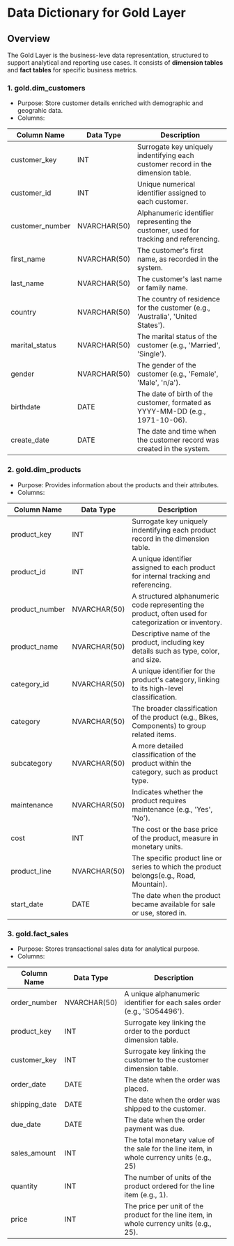 # Data Dictionary for Gold Layer


## Overview

The Gold Layer is the business-leve data representation, structured to support analytical and reporting use cases. It consists of **dimension tables** and **fact tables** for specific business metrics.

### 1. gold.dim_customers
- Purpose: Store customer details enriched with demographic and geograhic data.
- Columns:
  
| Column Name | Data Type | Description |
| --- | --- | --- |
| customer_key | INT | Surrogate key uniquely indentifying each customer record in the dimension table. |
| customer_id | INT | Unique numerical identifier assigned to each customer. |
| customer_number | NVARCHAR(50) | Alphanumeric identifier representing the customer, used for tracking and referencing. |
| first_name | NVARCHAR(50) | The customer's first name, as recorded in the system. |
| last_name | NVARCHAR(50) | The customer's last name or family name. |
| country | NVARCHAR(50) | The country of residence for the customer (e.g., 'Australia', 'United States'). |
| marital_status | NVARCHAR(50) | The marital status of the customer (e.g., 'Married', 'Single'). |
| gender | NVARCHAR(50) | The gender of the customer (e.g., 'Female', 'Male', 'n/a'). |
| birthdate | DATE | The date of birth of the customer, formated as YYYY-MM-DD (e.g., 1971-10-06). |
| create_date | DATE | The date and time when the customer record was created in the system. |


### 2. gold.dim_products
- Purpose: Provides information about the products and their attributes.
- Columns:

| Column Name | Data Type | Description |
| --- | --- | --- |
| product_key | INT | Surrogate key uniquely indentifying each product record in the dimension table. |
| product_id | INT | A unique identifier assigned to each product for internal tracking and referencing. |
| product_number | NVARCHAR(50) | A structured alphanumeric code representing the product, often used for categorization or inventory. |
| product_name | NVARCHAR(50) | Descriptive name of the product, including key details such as type, color, and size. |
| category_id | NVARCHAR(50) | A unique identifier for the product's category, linking to its high-level classification. |
| category | NVARCHAR(50) | The broader classification of the product (e.g., Bikes, Components) to group related items. |
| subcategory | NVARCHAR(50) | A more detailed classification of the product within the category, such as product type. |
| maintenance | NVARCHAR(50) | Indicates whether the product requires maintenance (e.g., 'Yes', 'No'). |
| cost | INT | The cost or the base price of the product, measure in monetary units. |
| product_line | NVARCHAR(50) | The specific product line or series to which the product belongs(e.g., Road, Mountain). |
| start_date | DATE | The date when the product became available for sale or use, stored in. |


### 3. gold.fact_sales
- Purpose: Stores transactional sales data for analytical purpose.
- Columns:

| Column Name | Data Type | Description |
| --- | --- | --- |
| order_number | NVARCHAR(50) | A unique alphanumeric identifier for each sales order (e.g., 'SO54496'). |
| product_key | INT | Surrogate key linking the order to the porduct dimension table. |
| customer_key | INT | Surrogate key linking the customer to the customer dimension table. |
| order_date | DATE | The date when the order was placed. |
| shipping_date | DATE | The date when the order was shipped to the customer. |
| due_date | DATE | The date when the order payment was due. |
| sales_amount | INT | The total monetary value of the sale for the line item, in whole currency units (e.g., 25) |
| quantity | INT | The number of units of the product ordered for the line item (e.g., 1). |
| price | INT | The price per unit of the product for the line item, in whole currency units (e.g., 25). |
